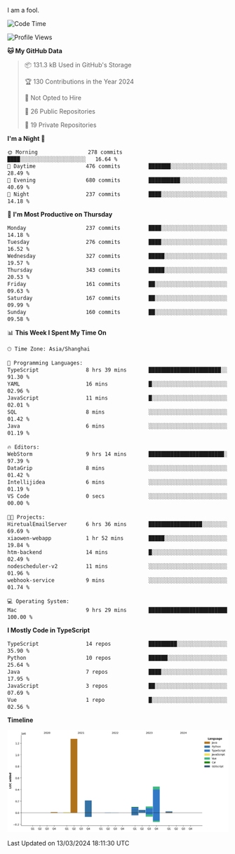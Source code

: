 I am a fool.

<!--START_SECTION:waka-->
![Code Time](http://img.shields.io/badge/Code%20Time-1%2C253%20hrs%2023%20mins-blue)

![Profile Views](http://img.shields.io/badge/Profile%20Views-2-blue)

**🐱 My GitHub Data** 

> 📦 131.3 kB Used in GitHub's Storage 
 > 
> 🏆 130 Contributions in the Year 2024
 > 
> 🚫 Not Opted to Hire
 > 
> 📜 26 Public Repositories 
 > 
> 🔑 19 Private Repositories 
 > 
**I'm a Night 🦉** 

```text
🌞 Morning                278 commits         ████░░░░░░░░░░░░░░░░░░░░░   16.64 % 
🌆 Daytime                476 commits         ███████░░░░░░░░░░░░░░░░░░   28.49 % 
🌃 Evening                680 commits         ██████████░░░░░░░░░░░░░░░   40.69 % 
🌙 Night                  237 commits         ████░░░░░░░░░░░░░░░░░░░░░   14.18 % 
```
📅 **I'm Most Productive on Thursday** 

```text
Monday                   237 commits         ████░░░░░░░░░░░░░░░░░░░░░   14.18 % 
Tuesday                  276 commits         ████░░░░░░░░░░░░░░░░░░░░░   16.52 % 
Wednesday                327 commits         █████░░░░░░░░░░░░░░░░░░░░   19.57 % 
Thursday                 343 commits         █████░░░░░░░░░░░░░░░░░░░░   20.53 % 
Friday                   161 commits         ██░░░░░░░░░░░░░░░░░░░░░░░   09.63 % 
Saturday                 167 commits         ██░░░░░░░░░░░░░░░░░░░░░░░   09.99 % 
Sunday                   160 commits         ██░░░░░░░░░░░░░░░░░░░░░░░   09.58 % 
```


📊 **This Week I Spent My Time On** 

```text
🕑︎ Time Zone: Asia/Shanghai

💬 Programming Languages: 
TypeScript               8 hrs 39 mins       ███████████████████████░░   91.30 % 
YAML                     16 mins             █░░░░░░░░░░░░░░░░░░░░░░░░   02.96 % 
JavaScript               11 mins             █░░░░░░░░░░░░░░░░░░░░░░░░   02.01 % 
SQL                      8 mins              ░░░░░░░░░░░░░░░░░░░░░░░░░   01.42 % 
Java                     6 mins              ░░░░░░░░░░░░░░░░░░░░░░░░░   01.19 % 

🔥 Editors: 
WebStorm                 9 hrs 14 mins       ████████████████████████░   97.39 % 
DataGrip                 8 mins              ░░░░░░░░░░░░░░░░░░░░░░░░░   01.42 % 
Intellijidea             6 mins              ░░░░░░░░░░░░░░░░░░░░░░░░░   01.19 % 
VS Code                  0 secs              ░░░░░░░░░░░░░░░░░░░░░░░░░   00.00 % 

🐱‍💻 Projects: 
HiretualEmailServer      6 hrs 36 mins       █████████████████░░░░░░░░   69.69 % 
xiaowen-webapp           1 hr 52 mins        █████░░░░░░░░░░░░░░░░░░░░   19.84 % 
htm-backend              14 mins             █░░░░░░░░░░░░░░░░░░░░░░░░   02.49 % 
nodescheduler-v2         11 mins             ░░░░░░░░░░░░░░░░░░░░░░░░░   01.96 % 
webhook-service          9 mins              ░░░░░░░░░░░░░░░░░░░░░░░░░   01.74 % 

💻 Operating System: 
Mac                      9 hrs 29 mins       █████████████████████████   100.00 % 
```

**I Mostly Code in TypeScript** 

```text
TypeScript               14 repos            █████████░░░░░░░░░░░░░░░░   35.90 % 
Python                   10 repos            ██████░░░░░░░░░░░░░░░░░░░   25.64 % 
Java                     7 repos             ████░░░░░░░░░░░░░░░░░░░░░   17.95 % 
JavaScript               3 repos             ██░░░░░░░░░░░░░░░░░░░░░░░   07.69 % 
Vue                      1 repo              █░░░░░░░░░░░░░░░░░░░░░░░░   02.56 % 
```



**Timeline**

![Lines of Code chart](https://raw.githubusercontent.com/VeejaLiu/VeejaLiu/master/assets/bar_graph.png)


 Last Updated on 13/03/2024 18:11:30 UTC
<!--END_SECTION:waka-->
